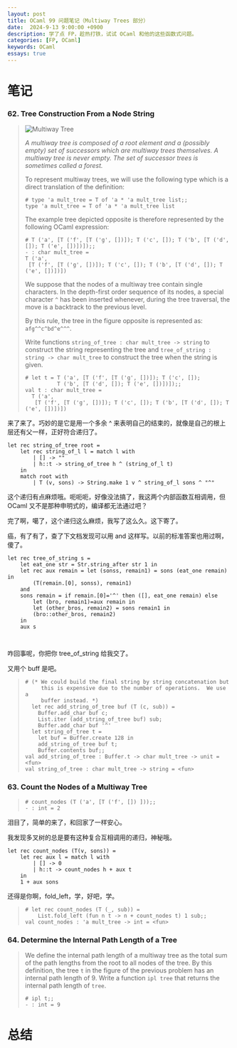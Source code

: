 ```yaml
---
layout: post
title: OCaml 99 问题笔记（Multiway Trees 部分）
date:  2024-9-13 9:00:00 +0900
description: 学了点 FP，趁热打铁，试试 OCaml 和他的这些函数式问题。
categories: [FP, OCaml]
keywords: OCaml
essays: true   
---
```


# 笔记

### 62. Tree Construction From a Node String

> ![Multiway Tree](https://ocaml.org/media/problems/multiway-tree.gif)
>
> *A multiway tree is composed of a root element and a (possibly empty) set of successors which are multiway trees themselves. A multiway tree is never empty. The set of successor trees is sometimes called a forest.*
>
> To represent multiway trees, we will use the following type which is a direct translation of the definition:
>
> ```
> # type 'a mult_tree = T of 'a * 'a mult_tree list;;
> type 'a mult_tree = T of 'a * 'a mult_tree list
> ```
>
> The example tree depicted opposite is therefore represented by the following OCaml expression:
>
> ```
> # T ('a', [T ('f', [T ('g', [])]); T ('c', []); T ('b', [T ('d', []); T ('e', [])])]);;
> - : char mult_tree =
> T ('a',
>  [T ('f', [T ('g', [])]); T ('c', []); T ('b', [T ('d', []); T ('e', [])])])
> ```
>
> We suppose that the nodes of a multiway tree contain single characters. In the depth-first order sequence of its nodes, a special character `^` has been inserted whenever, during the tree traversal, the move is a backtrack to the previous level.
>
> By this rule, the tree in the figure opposite is represented as: `afg^^c^bd^e^^^`.
>
> Write functions `string_of_tree : char mult_tree -> string` to construct the string representing the tree and `tree_of_string : string -> char mult_tree` to construct the tree when the string is given.
>
> ```
> # let t = T ('a', [T ('f', [T ('g', [])]); T ('c', []);
>           T ('b', [T ('d', []); T ('e', [])])]);;
> val t : char mult_tree =
>   T ('a',
>    [T ('f', [T ('g', [])]); T ('c', []); T ('b', [T ('d', []); T ('e', [])])])
> ```

来了来了。巧妙的是它是用一个多余 ^ 来表明自己的结束的，就像是自己的根上层还有父一样，正好符合递归了。

```
let rec string_of_tree root = 
	let rec string_of_l l = match l with
		| [] -> ""
		| h::t -> string_of_tree h ^ (string_of_l t)
	in
	match root with
		| T (v, sons) -> String.make 1 v ^ string_of_l sons ^ "^"
```

这个递归有点麻烦哦。呃呃呃，好像没法搞了，我这两个内部函数互相调用，但 OCaml 又不是那种申明式的，编译都无法通过吧？

完了啊，噶了，这个递归这么麻烦，我写了这么久。这下寄了。

癌，有了有了，查了下文档发现可以用 and 这样写。以前的标准答案也用过啊，傻了。

```
let rec tree_of_string s =
	let eat_one str = Str.string_after str 1 in
	let rec aux remain = let (sonss, remain1) = sons (eat_one remain) in
		(T(remain.[0], sonss), remain1)
	and
	sons remain = if remain.[0]='^' then ([], eat_one remain) else
		let (bro, remain1)=aux remain in
		let (other_bros, remain2) = sons remain1 in
		(bro::other_bros, remain2)
	in
	aux s
	
    	
```

咋回事呢，你把你 tree_of_string 给我交了。

又用个 buff 是吧。

> ```
> # (* We could build the final string by string concatenation but
>      this is expensive due to the number of operations.  We use a
>      buffer instead. *)
>   let rec add_string_of_tree buf (T (c, sub)) =
>     Buffer.add_char buf c;
>     List.iter (add_string_of_tree buf) sub;
>     Buffer.add_char buf '^'
>   let string_of_tree t =
>     let buf = Buffer.create 128 in
>     add_string_of_tree buf t;
>     Buffer.contents buf;;
> val add_string_of_tree : Buffer.t -> char mult_tree -> unit = <fun>
> val string_of_tree : char mult_tree -> string = <fun>
> ```

### 63. Count the Nodes of a Multiway Tree

> ```
> # count_nodes (T ('a', [T ('f', []) ]));;
> - : int = 2
> ```

泪目了，简单的来了，和回家了一样安心。

我发现多叉树的总是要有这种复合互相调用的递归，神秘哦。

```
let rec count_nodes (T(v, sons)) = 
	let rec aux l = match l with
		| [] -> 0
		| h::t -> count_nodes h + aux t
	in
	1 + aux sons
```

还得是你啊，fold_left，学，好吧，学。

> ```
> # let rec count_nodes (T (_, sub)) =
>     List.fold_left (fun n t -> n + count_nodes t) 1 sub;;
> val count_nodes : 'a mult_tree -> int = <fun>
> ```

### 64. Determine the Internal Path Length of a Tree

> We define the internal path length of a multiway tree as the total sum of the path lengths from the root to all nodes of the tree. By this definition, the tree `t` in the figure of the previous problem has an internal path length of 9. Write a function `ipl tree` that returns the internal path length of `tree`.
>
> ```
> # ipl t;;
> - : int = 9
> ```



# 总结

